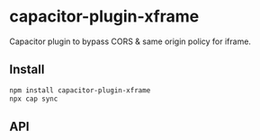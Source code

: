 # capacitor-plugin-xframe

Capacitor plugin to bypass CORS & same origin policy for iframe.

## Install

```bash
npm install capacitor-plugin-xframe
npx cap sync
```

## API

<docgen-index></docgen-index>

<docgen-api>
<!-- run docgen to generate docs from the source -->
<!-- More info: https://github.com/ionic-team/capacitor-docgen -->
</docgen-api>
